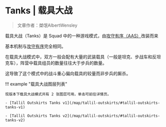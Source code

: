 # Tanks | 载具大战

> 文章作者：桀氓AlbertWensley

载具大战（Tanks）是 Squad 中的一种游戏模式，由[攻守有序（AAS）](./aas)改装而来

基本机制与[攻守有序](./aas)完全相同。

在载具大战模式中，双方一般会配有大量的武装载具（一般是坦克、步战车和反坦克车），阵营中载具组员的数量往往大于步兵的数量。

这导致了这个模式中的战斗重心偏向载具的较量而非步兵的厮杀。

!!! example "载具大战图层列表"

    现版本下载具大战模式共有 2 张图层可用，单击可前往详情页。

    - [Tallil Outskirts Tanks v1](/map/tallil-outskirts/#tallil-outskirts-tanks-v1)

    - [Tallil Outskirts Tanks v2](/map/tallil-outskirts/#tallil-outskirts-tanks-v2)

